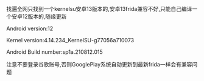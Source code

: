 找遍全网只找到一个kernelsu安卓13版本的,安卓13frida兼容不好,只能自己编译一个安卓12版本的,随缘更新

Android version:12 

Kernel version:4.14.234_KernelSU-g77056a710073

Android Build number:sp1a.210812.015

注意不要登录谷歌账号,否则GooglePlay系统自动更新到最新frida一样会有兼容问题
